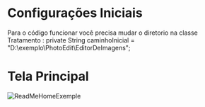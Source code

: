 # Configurações Iniciais

Para o código funcionar você precisa mudar o diretorio na classe Tratamento : private String caminhoInicial = "D:\\exemplo\\PhotoEdit\\EditorDeImagens";

# Tela Principal

![ReadMeHomeExemple](https://user-images.githubusercontent.com/43012542/133009758-c6261af7-7219-4adf-a7ad-9a0fbf26fb50.JPG)
